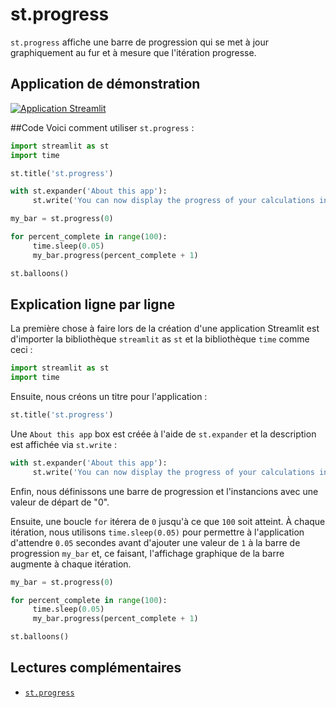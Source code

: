 # st.progress

`st.progress` affiche une barre de progression qui se met à jour graphiquement au fur et à mesure que l'itération progresse.

## Application de démonstration

[![Application Streamlit](https://static.streamlit.io/badges/streamlit_badge_black_white.svg)](https://share.streamlit.io/dataprofessor/st.progress/)

##Code
Voici comment utiliser `st.progress` :

```python
import streamlit as st
import time

st.title('st.progress')

with st.expander('About this app'):
     st.write('You can now display the progress of your calculations in a Streamlit app with the `st.progress` command.')

my_bar = st.progress(0)

for percent_complete in range(100):
     time.sleep(0.05)
     my_bar.progress(percent_complete + 1)

st.balloons()
```

## Explication ligne par ligne
La première chose à faire lors de la création d'une application Streamlit est d'importer la bibliothèque `streamlit` as `st` et la bibliothèque `time` comme ceci :

```python
import streamlit as st
import time
```

Ensuite, nous créons un titre pour l'application :
```python
st.title('st.progress')
```

Une `About this app` box est créée à l'aide de `st.expander` et la description est affichée via `st.write` :

```python
with st.expander('About this app'):
     st.write('You can now display the progress of your calculations in a Streamlit app with the `st.progress` command.')
```

Enfin, nous définissons une barre de progression et l'instancions avec une valeur de départ de "0".

Ensuite, une boucle `for` itérera de `0` jusqu'à ce que `100` soit atteint. À chaque itération, nous utilisons `time.sleep(0.05)` pour permettre à l'application d'attendre `0.05` secondes avant d'ajouter une valeur de `1` à la barre de progression `my_bar` et, ce faisant, l'affichage graphique de la barre augmente à chaque itération.

```python
my_bar = st.progress(0)

for percent_complete in range(100):
     time.sleep(0.05)
     my_bar.progress(percent_complete + 1)

st.balloons()
```

## Lectures complémentaires
- [`st.progress`](https://docs.streamlit.io/library/api-reference/status/st.progress)